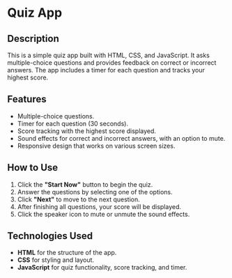 # Quiz App

## Description
This is a simple quiz app built with HTML, CSS, and JavaScript. It asks multiple-choice questions and provides feedback on correct or incorrect answers. The app includes a timer for each question and tracks your highest score.

## Features
- Multiple-choice questions.
- Timer for each question (30 seconds).
- Score tracking with the highest score displayed.
- Sound effects for correct and incorrect answers, with an option to mute.
- Responsive design that works on various screen sizes.

## How to Use
1. Click the **"Start Now"** button to begin the quiz.
2. Answer the questions by selecting one of the options.
3. Click **"Next"** to move to the next question.
4. After finishing all questions, your score will be displayed.
5. Click the speaker icon to mute or unmute the sound effects.

## Technologies Used
- **HTML** for the structure of the app.
- **CSS** for styling and layout.
- **JavaScript** for quiz functionality, score tracking, and timer.
